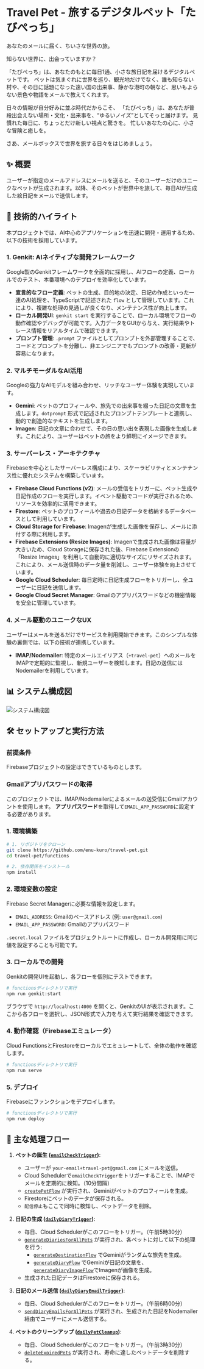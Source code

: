 # Travel Pet - 旅するデジタルペット「たびぺっち」

あなたのメールに届く、ちいさな世界の旅。

知らない世界に、出会っていますか？

「たびぺっち」は、あなたのもとに毎日1通、小さな旅日記を届けるデジタルペットです。
ペットは気まぐれに世界を巡り、観光地だけでなく、誰も知らない村や、その日に話題になった遠い国の出来事、静かな港町の朝など、思いもよらない景色や物語をメールで教えてくれます。

日々の情報が自分好みに並ぶ時代だからこそ、
「たびぺっち」は、あなたが普段出会えない場所・文化・出来事を、“ゆるいノイズ”としてそっと届けます。
見慣れた毎日に、ちょっとだけ新しい視点と驚きを。
忙しいあなたの心に、小さな冒険と癒しを。

さあ、メールボックスで世界を旅する日々をはじめましょう。

## ✨ 概要

ユーザーが指定のメールアドレスにメールを送ると、そのユーザーだけのユニークなペットが生成されます。以降、そのペットが世界中を旅して、毎日AIが生成した絵日記をメールで送信します。

## 🚀 技術的ハイライト

本プロジェクトでは、AI中心のアプリケーションを迅速に開発・運用するため、以下の技術を採用しています。

### 1. Genkit: AIネイティブな開発フレームワーク
Google製のGenkitフレームワークを全面的に採用し、AIフローの定義、ローカルでのテスト、本番環境へのデプロイを効率化しています。

- **宣言的なフロー定義**: ペットの生成、目的地の決定、日記の作成といった一連のAI処理を、TypeScriptで記述された `flow` として管理しています。これにより、複雑な処理の見通しが良くなり、メンテナンス性が向上します。
- **ローカル開発UI**: `genkit start` を実行することで、ローカル環境でフローの動作確認やデバッグが可能です。入力データをGUIから与え、実行結果やトレース情報をリアルタイムで確認できます。
- **プロンプト管理**: `.prompt` ファイルとしてプロンプトを外部管理することで、コードとプロンプトを分離し、非エンジニアでもプロンプトの改善・更新が容易になります。

### 2. マルチモーダルなAI活用
Googleの強力なAIモデルを組み合わせ、リッチなユーザー体験を実現しています。

- **Gemini**: ペットのプロフィールや、旅先での出来事を綴った日記の文章を生成します。`dotprompt` 形式で記述されたプロンプトテンプレートと連携し、動的で創造的なテキストを生成します。
- **Imagen**: 日記の文章に合わせて、その日の思い出を表現した画像を生成します。これにより、ユーザーはペットの旅をより鮮明にイメージできます。

### 3. サーバーレス・アーキテクチャ
Firebaseを中心としたサーバーレス構成により、スケーラビリティとメンテナンス性に優れたシステムを構築しています。

- **Firebase Cloud Functions (v2)**: メールの受信をトリガーに、ペット生成や日記作成のフローを実行します。イベント駆動でコードが実行されるため、リソースを効率的に活用できます。
- **Firestore**: ペットのプロフィールや過去の日記データを格納するデータベースとして利用しています。
- **Cloud Storage for Firebase**: Imagenが生成した画像を保存し、メールに添付する際に利用します。
- **Firebase Extensions (Resize Images)**: Imagenで生成された画像は容量が大きいため、Cloud Storageに保存された後、Firebase Extensionの「Resize Images」を利用して自動的に適切なサイズにリサイズされます。これにより、メール送信時のデータ量を削減し、ユーザー体験を向上させています。
- **Google Cloud Scheduler**: 毎日定時に日記生成フローをトリガーし、全ユーザーに日記を送信します。
- **Google Cloud Secret Manager**: Gmailのアプリパスワードなどの機密情報を安全に管理しています。

### 4. メール駆動のユニークなUX
ユーザーはメールを送るだけでサービスを利用開始できます。このシンプルな体験の裏側では、以下の技術が連携しています。

- **IMAP/Nodemailer**: 特定のメールエイリアス（`+travel-pet`）へのメールをIMAPで定期的に監視し、新規ユーザーを検知します。日記の送信にはNodemailerを利用しています。

## 📊 システム構成図

![システム構成図](./systemDiagram.svg)


## 🛠️ セットアップと実行方法

### 前提条件
Firebaseプロジェクトの設定はできているものとします。

### Gmailアプリパスワードの取得
このプロジェクトでは、IMAP/Nodemailerによるメールの送受信にGmailアカウントを使用します。
**アプリパスワード**を取得して`EMAIL_APP_PASSWORD`に設定する必要があります。

### 1. 環境構築
```bash
# 1. リポジトリをクローン
git clone https://github.com/enu-kuro/travel-pet.git
cd travel-pet/functions

# 2. 依存関係をインストール
npm install
```

### 2. 環境変数の設定
Firebase Secret Managerに必要な情報を設定します。

- `EMAIL_ADDRESS`: Gmailのベースアドレス (例: `user@gmail.com`)
- `EMAIL_APP_PASSWORD`: Gmailのアプリパスワード

`.secret.local` ファイルをプロジェクトルートに作成し、ローカル開発用に同じ値を設定することも可能です。

### 3. ローカルでの開発
Genkitの開発UIを起動し、各フローを個別にテストできます。

```bash
# functionsディレクトリで実行
npm run genkit:start
```
ブラウザで `http://localhost:4000` を開くと、GenkitのUIが表示されます。ここから各フローを選択し、JSON形式で入力を与えて実行結果を確認できます。

### 4. 動作確認（Firebaseエミュレータ）
Cloud FunctionsとFirestoreをローカルでエミュレートして、全体の動作を確認します。

```bash
# functionsディレクトリで実行
npm run serve
```

### 5. デプロイ
Firebaseにファンクションをデプロイします。

```bash
# functionsディレクトリで実行
npm run deploy
```

## 📜 主な処理フロー

1.  **ペットの誕生 ([`emailCheckTrigger`](functions/src/index.ts#L14-L28))**:
    - ユーザーが `your-email+travel-pet@gmail.com` にメールを送信。
    - Cloud Schedulerで`emailCheckTrigger`をトリガーすることで、IMAPでメールを定期的に検知。（10分間隔）
    - [`createPetFlow`](functions/src/flows/createPetFlow.ts) が実行され、Geminiがペットのプロフィールを生成。
    - Firestoreにペットのデータが保存される。
    - `配信停止`もここで同時に検知し、ペットデータを削除。

2.  **日記の生成 ([`dailyDiaryTrigger`](functions/src/index.ts#L30-L44))**:
    - 毎日、Cloud Schedulerがこのフローをトリガー。（午前5時30分）
    - [`generateDiariesForAllPets`](functions/src/diaryService.ts#L15-L67) が実行され、各ペットに対して以下の処理を行う:
        - [`generateDestinationFlow`](functions/src/flows/generateDestinationFlow.ts) でGeminiがランダムな旅先を生成。
        - [`generateDiaryFlow`](functions/src/flows/generateDiaryFlow.ts) でGeminiが日記の文章を、[`generateDiaryImageFlow`](functions/src/flows/generateDiaryImageFlow.ts)でImagenが画像を生成。
    - 生成された日記データはFirestoreに保存される。

3.  **日記のメール送信 ([`dailyDiaryEmailTrigger`](functions/src/index.ts#L46-L60))**:
    - 毎日、Cloud Schedulerがこのフローをトリガー。（午前6時00分）
    - [`sendDiaryEmailsForAllPets`](functions/src/diaryService.ts#L71-L112) が実行され、生成された日記をNodemailer経由でユーザーにメール送信する。

4.  **ペットのクリーンアップ ([`dailyPetCleanup`](functions/src/index.ts#L62-L75))**:
    - 毎日、Cloud Schedulerがこのフローをトリガー。（午前3時30分）
    - [`deleteExpiredPets`](functions/src/petService.ts#L46-L74) が実行され、寿命に達したペットデータを削除する。
